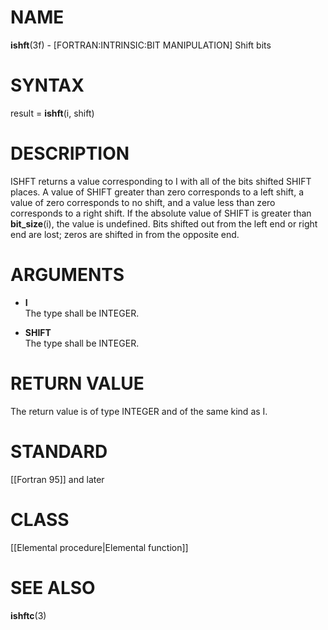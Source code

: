 # NAME

**ishft**(3f) - \[FORTRAN:INTRINSIC:BIT MANIPULATION\] Shift bits

# SYNTAX

result = **ishft**(i, shift)

# DESCRIPTION

ISHFT returns a value corresponding to I with all of the bits shifted
SHIFT places. A value of SHIFT greater than zero corresponds to a left
shift, a value of zero corresponds to no shift, and a value less than
zero corresponds to a right shift. If the absolute value of SHIFT is
greater than **bit\_size**(i), the value is undefined. Bits shifted out
from the left end or right end are lost; zeros are shifted in from the
opposite end.

# ARGUMENTS

  - **I**  
    The type shall be INTEGER.

  - **SHIFT**  
    The type shall be INTEGER.

# RETURN VALUE

The return value is of type INTEGER and of the same kind as I.

# STANDARD

\[\[Fortran 95\]\] and later

# CLASS

\[\[Elemental procedure|Elemental function\]\]

# SEE ALSO

**ishftc**(3)
